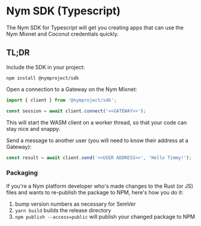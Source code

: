 # Nym SDK (Typescript)

The Nym SDK for Typescript will get you creating apps that can use the Nym Mixnet and Coconut credentials quickly.

## TL;DR

Include the SDK in your project:

```
npm install @nymproject/sdk
```

Open a connection to a Gateway on the Nym Mixnet:

```ts
import { client } from '@nymproject/sdk';

const session = await client.connect('<<GATEWAY>>');
```

This will start the WASM client on a worker thread, so that your code can stay nice and snappy.

Send a message to another user (you will need to know their address at a Gateway):

```ts
const result = await client.send('<<USER ADDRESS>>', 'Hello Timmy!');
```

### Packaging

If you're a Nym platform developer who's made changes to the Rust (or JS) files and wants to re-publish the package to NPM, here's how you do it: 

1. bump version numbers as necessary for SemVer
2. `yarn build` builds the release directory
3. `npm publish --access=public` will publish your changed package to NPM
